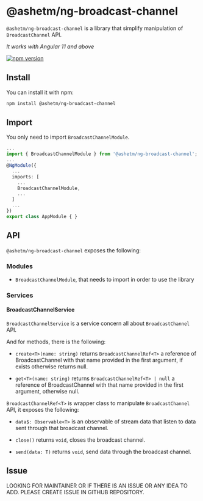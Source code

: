 # @ashetm/ng-broadcast-channel

``@ashetm/ng-broadcast-channel`` is a library that simplify manipulation of ``BroadcastChannel`` API.

*It works with Angular 11 and above*

[![npm version](https://badge.fury.io/js/@ashetm%2Fng-broadcast-channel.svg)](https://badge.fury.io/js/@ashetm%2Fng-broadcast-channel)
<!-- [![build status](http://img.shields.io/travis/likeastore/ngDialog.svg)](https://travis-ci.org/likeastore/ngDialog) -->
<!-- [![npm version](http://badge.fury.io/js/ng-dialog.svg)](http://badge.fury.io/js/ng-dialog) -->
<!-- [![github tag](https://img.shields.io/github/tag/likeastore/ngDialog.svg)](https://github.com/likeastore/ngDialog/tags) -->
<!-- [![Download Count](https://img.shields.io/npm/dm/ng-dialog.svg)](http://www.npmjs.com/package/ng-dialog) -->
<!-- [![Code Climate](https://codeclimate.com/github/likeastore/ngDialog/badges/gpa.svg)](https://codeclimate.com/github/likeastore/ngDialog) -->


<!-- ### [Demo](http://likeastore.github.io/ngDialog) -->

## Install

You can install it with npm:

```bash
npm install @ashetm/ng-broadcast-channel
```

## Import

You only need to import ``BroadcastChannelModule``.

```ts
...
import { BroadcastChannelModule } from '@ashetm/ng-broadcast-channel';
...
@NgModule({
  ...
  imports: [
    ...
    BroadcastChannelModule, 
    ...
  ]
  ...
})
export class AppModule { }
```

## API

``@ashetm/ng-broadcast-channel`` exposes the following: 

### Modules

* ``BroadcastChannelModule``, that needs to import in order to use the library

### Services

#### BroadcastChannelService

``BroadcastChannelService`` is a service concern all about ``BroadcastChannel`` API.

And for methods, there is the following: 

* ``create<T>(name: string)`` returns ``BroadcastChannelRef<T>`` a reference of BroadcastChannel with that name provided in the first argument, if exists otherwise returns null.

* ``get<T>(name: string)`` returns ``BroadcastChannelRef<T> | null`` a reference of BroadcastChannel with that name provided in the first argument, otherwise null.

``BroadcastChannelRef<T>`` is wrapper class to manipulate ``BroadcastChannel`` API, it exposes the following: 

* ``data$: Observable<T>`` is an observable of stream data that listen to data sent through that broadcast channel.

* ``close()`` returns ``void``, closes the broadcast channel.

* ``send(data: T)`` returns ``void``, send data through the broadcast channel.

## Issue

LOOKING FOR MAINTAINER OR IF THERE IS AN ISSUE OR ANY IDEA TO ADD. PLEASE CREATE ISSUE IN GITHUB REPOSITORY.
